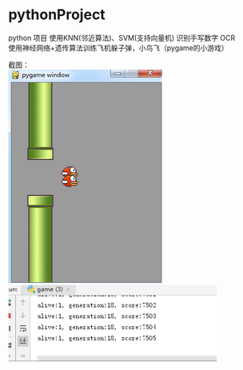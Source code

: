 # pythonProject
python 项目
使用KNN(邻近算法)、SVM(支持向量机) 识别手写数字 OCR  
使用神经网络+遗传算法训练飞机躲子弹，小鸟飞（pygame的小游戏）  

截图：  
![Image text](https://github.com/zhushengl/pythonProject/blob/master/img/%E6%8D%95%E8%8E%B7.PNG)
![Image text](https://github.com/zhushengl/pythonProject/blob/master/img/%E6%8D%95%E8%8E%B71.PNG)
